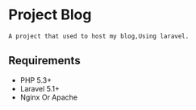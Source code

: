 # **Project Blog**
    A project that used to host my blog,Using laravel.

## Requirements
- PHP 5.3+
- Laravel 5.1+
- Nginx Or Apache


